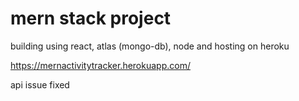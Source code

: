 # mern stack project
building using react, atlas (mongo-db), node and hosting on heroku

https://mernactivitytracker.herokuapp.com/

api issue fixed
